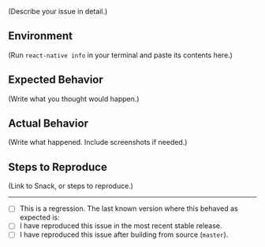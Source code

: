 <!--
  We use GitHub Issues exclusively for tracking bugs in React Native.
  Please make sure to follow this template when preparing your bug
  report. Reports with insufficient information may be closed.
-->

(Describe your issue in detail.)


## Environment

(Run `react-native info` in your terminal and paste its contents here.)


## Expected Behavior

(Write what you thought would happen.)


## Actual Behavior

(Write what happened. Include screenshots if needed.)


## Steps to Reproduce

(Link to Snack, or steps to reproduce.)

<!--
  Please share a project that reproduces the issue. 
  Ideally, create a new app using https://snack.expo.io/ and try to 
  reproduce the issue in it.
-->

---

<!-- 
  Help us Prioritize

  - Issues that describe regressions in behavior (i.e. a feature that used to
  work as expected in a prior release) are treated with a higher priority.

  - Issues that have not been reproduced in the most recent stable release are
  treated with the lowest priority.

  - Issues that describe an unexpected behavior when a component or API is used
  in a non-standard manner or on a less common environment will be considered
  as enhancements that fall under the community's responsibility to implement.

  Mark with an X between the [square brackets] if any of the following statements 
  are true.
-->

- [ ] This is a regression. The last known version where this behaved as expected is:
- [ ] I have reproduced this issue in the most recent stable release.
- [ ] I have reproduced this issue after building from source (`master`).
